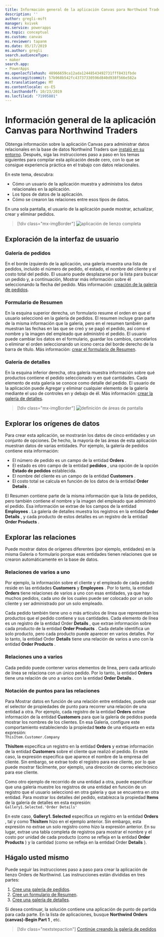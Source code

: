 ```yaml
---
title: Información general de la aplicación Canvas para Northwind Traders | Microsoft Docs
description: ''
author: gregli-msft
manager: kvivek
ms.service: powerapps
ms.topic: conceptual
ms.custom: canvas
ms.reviewer: tapanm
ms.date: 05/17/2019
ms.author: gregli
search.audienceType:
- maker
search.app:
- PowerApps
ms.openlocfilehash: 48966659ca12ada12448543492731fff8431fbde
ms.sourcegitcommit: 57b968b542fc43737330596d840d938f566e582a
ms.translationtype: MT
ms.contentlocale: es-ES
ms.lasthandoff: 10/23/2019
ms.locfileid: "71995801"
---
```

# <a name="overview-of-the-canvas-app-for-northwind-traders"></a>Información general de la aplicación Canvas para Northwind Traders

Obtenga información sobre la aplicación Canvas para administrar datos relacionales en la base de datos Northwind Traders que [instaló en su entorno](northwind-install.md). Después, siga las instrucciones paso a paso en los temas siguientes para compilar esta aplicación desde cero, con lo que se consigue experiencia práctica en el trabajo con datos relacionales.

En este tema, descubra:

- Cómo un usuario de la aplicación muestra y administra los datos relacionales en la aplicación.
- Los tipos de datos de la aplicación.
- Cómo se crearon las relaciones entre esos tipos de datos.

En una sola pantalla, el usuario de la aplicación puede mostrar, actualizar, crear y eliminar pedidos.

> [!div class="mx-imgBorder"]
> ![aplicación de lienzo completa](media/northwind-orders-canvas-part1/orders-finished.png)

## <a name="explore-the-user-interface"></a>Exploración de la interfaz de usuario

### <a name="order-gallery"></a>Galería de pedidos

En el borde izquierdo de la aplicación, una galería muestra una lista de pedidos, incluido el número de pedido, el estado, el nombre del cliente y el costo total del pedido. El usuario puede desplazarse por la lista para buscar un pedido y, a continuación, Mostrar más información sobre él seleccionando la flecha del pedido. Más información: [creación de la galería de pedidos](northwind-orders-canvas-part1.md).

### <a name="summary-form"></a>Formulario de Resumen

En la esquina superior derecha, un formulario resume el orden en que el usuario seleccionó en la galería de pedidos. El resumen incluye gran parte de la misma información que la galería, pero en el resumen también se muestran las fechas en las que se creó y se pagó el pedido, así como el nombre y la imagen del empleado que administró el pedido. El usuario puede cambiar los datos en el formulario, guardar los cambios, cancelarlos o eliminar el orden seleccionando un icono cerca del borde derecho de la barra de título. Más información: [crear el formulario de Resumen](northwind-orders-canvas-part2.md).

### <a name="detail-gallery"></a>Galería de detalles

En la esquina inferior derecha, otra galería muestra información sobre qué productos contiene el pedido seleccionado y en qué cantidades. Cada elemento de esta galería se conoce como detalle del pedido. El usuario de la aplicación puede Agregar y eliminar cualquier elemento de la galería mediante el uso de controles en y debajo de él. Más información: [crear la galería de detalles](northwind-orders-canvas-part3.md).

> [!div class="mx-imgBorder"]
> ![definición de áreas de pantalla](media/northwind-orders-canvas-part1/orders-parts.png)

## <a name="explore-the-data-sources"></a>Explorar los orígenes de datos

Para crear esta aplicación, se mostrarán los datos de cinco entidades y un conjunto de opciones. De hecho, la mayoría de las áreas de esta aplicación muestran datos de varias entidades. Por ejemplo, la galería de pedidos contiene esta información:

- El número de pedido es un campo de la entidad **Orders** .
- El estado es otro campo de la entidad **pedidos** , una opción de la opción **Estado de pedidos** establecida.
- El nombre del cliente es un campo de la entidad **Customers** .
- El costo total se calcula en función de los datos de la entidad **Order Details** .

El Resumen contiene parte de la misma información que la lista de pedidos, pero también contiene el nombre y la imagen del empleado que administró el pedido. Esa información se extrae de los campos de la entidad **Employees** . La galería de detalles muestra los registros en la entidad **Order Details** , y cada producto de estos detalles es un registro de la entidad **Order Products** .

## <a name="explore-the-relationships"></a>Explorar las relaciones

Puede mostrar datos de orígenes diferentes (por ejemplo, entidades) en la misma Galería o formulario porque esas entidades tienen relaciones que se crearon automáticamente en la base de datos.

### <a name="many-to-one-relationships"></a>Relaciones de varios a uno

Por ejemplo, la información sobre el cliente y el empleado de cada pedido reside en las entidades **Customers** y **Employees** . Por lo tanto, la entidad **Orders** tiene relaciones de varios a uno con esas entidades, ya que hay muchos pedidos, cada uno de los cuales puede ser colocado por un solo cliente y ser administrado por un solo empleado.

Cada pedido también tiene uno o más artículos de línea que representan los productos que el pedido contiene y sus cantidades. Cada elemento de línea es un registro de la entidad Order **Details** , que extrae información sobre cada producto de la entidad **Order Products** . Cada detalle identifica un solo producto, pero cada producto puede aparecer en varios detalles. Por lo tanto, la entidad Order **Details** tiene una relación de varios a uno con la entidad **Order Products** .

### <a name="one-to-many-relationships"></a>Relaciones uno a varios

Cada pedido puede contener varios elementos de línea, pero cada artículo de línea se relaciona con un único pedido. Por lo tanto, la entidad **Orders** tiene una relación de uno a varios con la entidad **Order Details** .

### <a name="dot-notation-for-relationships"></a>Notación de puntos para las relaciones 

Para Mostrar datos en función de una relación entre entidades, puede usar el selector de propiedades de punto para recorrer una relación de una entidad a otra.  Por ejemplo, cada registro de la entidad **Orders** extrae información de la entidad **Customers** para que la galería de pedidos pueda mostrar los nombres de los clientes. En esa Galería, configure este comportamiento estableciendo la propiedad **texto** de una etiqueta en esta expresión:<br>`ThisItem.Customer.Company`

**ThisItem** especifica un registro en la entidad **Orders** y extrae información de la entidad **Customers** sobre el cliente que realizó el pedido. En este caso, la expresión especifica que aparece el nombre de la empresa del cliente. Sin embargo, se extrae todo el registro para ese cliente, por lo que puede mostrar fácilmente, por ejemplo, una dirección de correo electrónico para ese cliente.

Como otro ejemplo de recorrido de una entidad a otra, puede especificar que una galería muestre los registros de una entidad en función de un registro que el usuario seleccionó en otra galería y que se encuentra en otra entidad. Para mostrar los detalles del pedido, establezca la propiedad **Items** de la galería de detalles en esta expresión:<br>`Gallery1.Selected.'Order Details'`

En este caso, **Gallery1. Selected** especifica un registro en la entidad **Orders** , tal y como **ThisItem** hizo en el ejemplo anterior. Sin embargo, esta expresión no extrae un solo registro como hizo la expresión anterior. En su lugar, extrae una tabla completa de registros para mostrar el nombre y el costo por unidad de cada producto (como se refleja en la entidad **Order Products** ) y la cantidad (como se refleja en la entidad Order **Details** ).

## <a name="do-it-yourself"></a>Hágalo usted mismo

Puede seguir las instrucciones paso a paso para crear la aplicación de lienzo Orders de Northwind.  Las instrucciones están divididas en tres partes:

1. [Cree una galería de pedidos](northwind-orders-canvas-part1.md).
1. [Cree un formulario de Resumen](northwind-orders-canvas-part2.md).
1. [Cree una galería de detalles](northwind-orders-canvas-part3.md).

Si desea continuar, la solución contiene una aplicación de punto de partida para cada parte.  En la lista de aplicaciones, busque **Northwind Orders (canvas)-Begin Part 1** , etc.

> [!div class="nextstepaction"]
> [Continúe creando la galería de pedidos](northwind-orders-canvas-part1.md)

